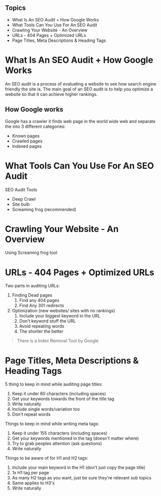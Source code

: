 ## Topics
- What Is An SEO Audit + How Google Works
- What Tools Can You Use For An SEO Audit
- Crawling Your Website - An Overview
- URLs - 404 Pages + Optimized URLs
- Page Titles, Meta Descriptions & Heading Tags

# What Is An SEO Audit + How Google Works
An SEO audit is a process of evaluating a website to see how search engine friendly the site is.
The main goal of an SEO audit is to help you optimize a website so that it can achieve higher rankings.

## How Google works
Google has a crawler it finds web page in the world wide web and separate the into 3 different categories:
- Known pages
- Crawled pages
- Indexed pages

# What Tools Can You Use For An SEO Audit
SEO Audit Tools
- Deep Crawl
- Site bulb
- Screaming frog (recommended)

# Crawling Your Website - An Overview
Using Screaming frog tool

# URLs - 404 Pages + Optimized URLs
Two parts in auditing URLs:
1. Finding Dead pages
	1. Find any 404 pages
	2. Find Any 301 redirects
2. Optimization (new websites/ sites with no rankings)
	1. Include your biggest keyword in the URL
	2. Don't keyword stuff the URL
	3. Avoid repeating words
	4. The shorter the better

> There is a Index Removal Tool by Google

# Page Titles, Meta Descriptions & Heading Tags
5 thing to keep in mind while auditing page titles:
1. Keep it under 60 characters (including spaces)
2. Get your keywords towards the front of the title tag
3. Write naturally
4. Include single words/variation too
5. Don't repeat words

Things to keep in mind while writing meta tags:
1. Keep it under 155 characters (including spaces)
2. Get your keywords mentioned in the tag (doesn't matter where)
3. Try to grab peoples attention (ask questions)
4. Write naturally

Things to be aware of for H1 and H2 tags:
1. Include your main keyword in the H1 (don't just copy the page title)
2. 1x H1 tag per page
3. As many H2 tags as you want, just be sure they're relevant sub topics
4. Same applies to H3's
5. Write naturally

